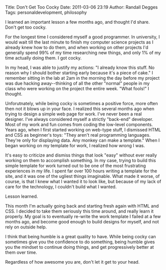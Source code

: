 Title: Don't Get Too Cocky
Date: 2011-03-06 23:19
Author: Randall Degges
Tags: personaldevelopment, philosophy


I learned an important lesson a few months ago, and thought I'd share. Don't get
too cocky.

For the longest time I considered myself a good programmer. In university, I
would wait till the last minute to finish my computer science projects as I
already knew how to do them, and when working on other projects I'd generally
spend 99% of my time researching new things, and only 1% of my time actually
doing them. I got cocky.

In my head, I was able to justify my actions: "I already know this stuff. No
reason why I should bother starting early because it's a piece of cake." I
remember sitting in the lab at 2am in the morning the day before my project was
due hacking away--thinking of all the other "normal" people in my class who were
working on the project the entire week. "What fools!" I thought.

Unforutnately, while being cocky is sometimes a positive force, more often then
not it blows up in your face. I realized this several months ago when trying to
design a simple web page for work. I've never been a real designer. I've always
considered myself a strictly "back-end" developer. Most of my work and fun comes
from coding the low-level components. Years ago, when I first started working on
web-type stuff, I dismissed HTML and CSS as beginner's toys: "They aren't real
programming languages. They're only for displaying data. Any monkey can make a
template." When I began working on my template for work, I realized how wrong I
was.

It's easy to criticize and dismiss things that look "easy" without ever really
working on them to accomplish something. In my case, trying to build this simple
template for work turned out to be one of the most frustrating experiences in my
life. I spent far over 100 hours writing a template for the site, and it was one
of the ugliest things imaginable. What made it worse, of course, is that I knew
what I wanted it to look like, but because of my lack of care for the
technology, I couldn't build what I wanted.

Lesson learned.

This month I'm actually going back and starting fresh again with HTML and CSS. I
decided to take them seriously this time around, and really learn it properly.
My goal is to eventually re-write the work template I failed at a few months
ago, and become good enough to build designs for myself, and not rely on outside
help.

I think that being humble is a great quality to have. While being cocky can
sometimes give you the confidence to do something, being humble gives you the
mindset to continue doing things, and get progressively better at them over
time.

Regardless of how awesome you are, don't let it get to your head.

